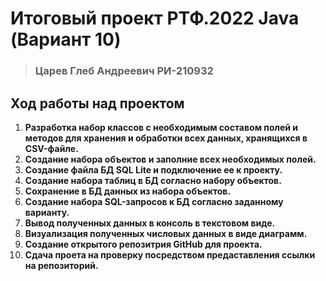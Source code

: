# Итоговый проект РТФ.2022 Java (Вариант 10)
> ### Царев Глеб Андреевич РИ-210932

## Ход работы над проектом

1. **Разработка набор классов с необходимым составом полей и методов для хранения и обработки всех данных, хранящихся в CSV-файле.**
2. **Создание набора объектов и заполние всех необходимых полей.**
3. **Создание файла БД SQL Lite и подключение ее к проекту.**
4. **Создание набора таблиц в БД согласно набору объектов.**
5. **Сохранение  в БД данных из набора объектов.**
6. **Создание набора SQL-запросов к БД согласно заданному варианту.**
7. **Вывод полученных данных в консоль в текстовом виде.**
8. **Визуализация полученных числовых данных в виде диаграмм.**
9. **Создание открытого репозитрия GitHub для проекта.**
10. **Сдача проета на проверку посредством предаставления ссылки на репозиторий.**
